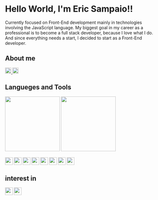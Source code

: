 <h1>Hello World, I'm Eric Sampaio!!</h1>

<p>
    Currently focused on Front-End development mainly in technologies involving the JavaScript language. My biggest goal
    in my career as a professional is to become a full stack developer, because I love what I do. And since everything
    needs a start, I decided to start as a Front-End developer.
</p>

<h2>About me</h2>

<div style="display: inline_block">
    <a href="https://github.com/EricSampaio-Js">
        <img height="20"
            src="https://img.shields.io/badge/-Github-000?style=flat-square&logo=Github&logoColor=white&link=https://github.com/EricSampaio-Js)](           https://github.com/EricSampaio-Js">
    </a>
    <a href="https://www.linkedin.com/in/eric-sampaio-66846a136/">
        <img height="20"
            src="https://img.shields.io/badge/-LinkedIn-%230077B5?style=for-the-badge&logo=linkedin&logoColor=white" />
    </a>
</div>

<h2>Langueges and Tools</h2>

<div align="left">
    <img height="180em"
        src="https://github-readme-stats.vercel.app/api?username=EricSampaio-Js&show_icons=true&theme=dracula&include_all_commits=true&count_private=true" />
    <img height="180em"
        src="https://github-readme-stats.vercel.app/api/top-langs/?username=rafaballerini&layout=compact&langs_count=7&theme=dracula" />
</div>

<div style="display: inline_block"><br>
    <img height="25" src="https://img.shields.io/badge/HTML5-E34F26?style=for-the-badge&logo=html5&logoColor=white">
    <img height="25" src="https://img.shields.io/badge/CSS3-1572B6?style=for-the-badge&logo=css3&logoColor=white">
    <img height="25"
        src="https://img.shields.io/badge/JavaScript-F7DF1E?style=for-the-badge&logo=javascript&logoColor=black">
    <img height="25"
        src="https://img.shields.io/badge/styled--components-DB7093?style=for-the-badge&logo=styled-components&logoColor=white">
    <img height="25" src="https://img.shields.io/badge/Sass-CC6699?style=for-the-badge&logo=sass&logoColor=white">
    <img height="25" src="https://img.shields.io/badge/React-20232A?style=for-the-badge&logo=react&logoColor=61DAFB">
    <img height="25" src="https://img.shields.io/badge/Node.js-43853D?style=for-the-badge&logo=node.js&logoColor=white">
    <img height="25" src="https://img.shields.io/badge/MongoDB-4EA94B?style=for-the-badge&logo=mongodb&logoColor=white">
</div>

<div>
    
<div style="display: inline_block">
    <h2>interest in</h2>
    <img height="25"
        src="https://img.shields.io/badge/TypeScript-007ACC?style=for-the-badge&logo=typescript&logoColor=white">
    <img height="25"
        src="https://img.shields.io/badge/next.js-000000?style=for-the-badge&logo=nextdotjs&logoColor=white" />
</div>

